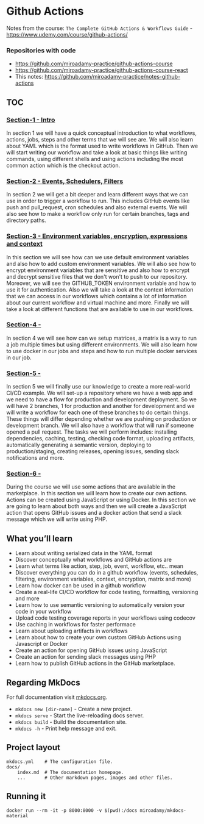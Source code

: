 # Github Actions

Notes from the course: `The Complete GitHub Actions & Workflows Guide` - <https://www.udemy.com/course/github-actions/>

### Repositories with code

* <https://github.com/miroadamy-practice/github-actions-course>
* <https://github.com/miroadamy-practice/github-actions-course-react>
* This notes: <https://github.com/miroadamy-practice/notes-github-actions>

## TOC

### [Section-1 - Intro](./section-01.md)

In section 1 we will have a quick conceptual introduction to what workflows, actions, jobs, steps and other terms that we will see are. We will also learn about YAML which is the format used to write workflows in GitHub. Then we will start writing our workflow and take a look at basic things like writing commands, using different shells and using actions including the most common action which is the checkout action.

### [Section-2 - Events, Schedulers, Filters](./section-02.md)

In section 2 we will get a bit deeper and learn different ways that we can use in order to trigger a workflow to run. This includes GitHub events like push and pull_request, cron schedules and also external events. We will also see how to make a workflow only run for certain branches, tags and directory paths.

### [Section-3 - Environment variables, encryption, expressions and context](./section-03.md)

In this section we will see how can we use default environment variables and also how to add custom environment variables. We will also see how to encrypt environment variables that are sensitive and also how to encrypt and decrypt sensitive files that we don't won't to push to our repository. Moreover, we will see the GITHUB_TOKEN environment variable and how to use it for authentication. Also we will take a look at the context information that we can access in our workflows which contains a lot of information about our current workflow and virtual machine and more. Finally we will take a look at different functions that are available to use in our workflows.

### [Section-4 -](./section-04.md)

In section 4 we will see how can we setup matrices, a matrix is a way to run a job multiple times but using different environments. We will also learn how to use docker in our jobs and steps and how to run multiple docker services in our job.

### [Section-5 -](./section-05.md)

In section 5 we will finally use our knowledge to create a more real-world CI/CD example. We will set-up a repository where we have a web app and we need to have a flow for production and development deployment. So we will have 2 branches, 1 for production and another for development and we will write a workflow for each one of these branches to do certain things. These things will differ depending whether we are pushing on production or development branch. We will also have a workflow that will run if someone opened a pull request. The tasks we will perform includes: installing dependencies, caching, testing, checking code format, uploading artifacts, automatically generating a semantic version, deploying to production/staging, creating releases, opening issues, sending slack notifications and more.

### [Section-6 -](./section-06.md)

During the course we will use some actions that are available in the marketplace. In this section we will learn how to create our own actions. Actions can be created using JavaScript or using Docker. In this section we are going to learn about both ways and then we will create a JavaScript action that opens GitHub issues and a docker action that send a slack message which we will write using PHP.

## What you’ll learn

* Learn about writing serialized data in the YAML format
* Discover conceptually what workflows and GitHub actions are
* Learn what terms like action, step, job, event, workflow, etc.. mean
* Discover everything you can do in a github workflow (events, schedules, filtering, environment variables, context, encryption, matrix and more)
* Learn how docker can be used in a github workflow
* Create a real-life CI/CD workflow for code testing, formatting, versioning and more
* Learn how to use semantic versioning to automatically version your code in your workflow
* Upload code testing coverage reports in your workflows using codecov
* Use caching in workflows for faster performace
* Learn about uploading artifacts in workflows
* Learn about how to create your own custom GitHub Actions using Javascript or Docker
* Create an action for opening GitHub issues using JavaScript
* Create an action for sending slack messages using PHP
* Learn how to publish GitHub actions in the GitHub marketplace.

## Regarding MkDocs

For full documentation visit [mkdocs.org](https://www.mkdocs.org).

* `mkdocs new [dir-name]` - Create a new project.
* `mkdocs serve` - Start the live-reloading docs server.
* `mkdocs build` - Build the documentation site.
* `mkdocs -h` - Print help message and exit.

## Project layout

    mkdocs.yml    # The configuration file.
    docs/
        index.md  # The documentation homepage.
        ...       # Other markdown pages, images and other files.

## Running it

    docker run --rm -it -p 8000:8000 -v $(pwd):/docs miroadamy/mkdocs-material
